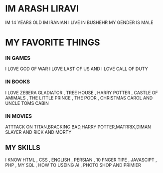 # **IM ARASH LIRAVI** 


 IM 14 YEARS OLD IM IRANIAN I LIVE IN BUSHEHR MY GENDER IS MALE



# MY FAVORITE THINGS


### IN GAMES

 I LOVE GOD OF WAR   I LOVE LAST OF US AND I LOVE CALL OF DUTY

### IN BOOKS

 I LOVE ZEBERA GLADIATOR ,
 TREE HOUSE ,
 HARRY POTTER ,
 CASTLE OF AMIMALS ,
 THE LITTLE PRINCE ,
 THE POOR ,
 CHRISTMAS CAROL AND
 UNCLE TOMS CABIN 
 ### IN MOVIES
 ATTTACK ON TITAN,BRACKING BAD,HARRY POTTER,MATRRIX,DIMAN SLAYER AND RICK AND MORTY
## MY SKILLS
I KNOW HTML , CSS , ENGLISH , PERSIAN , 10 FNGER TIPE , JAVASCIPT , PHP , MY SQL , HOW TO USEING AI , PHOTO SHOP AND PRIMIER
